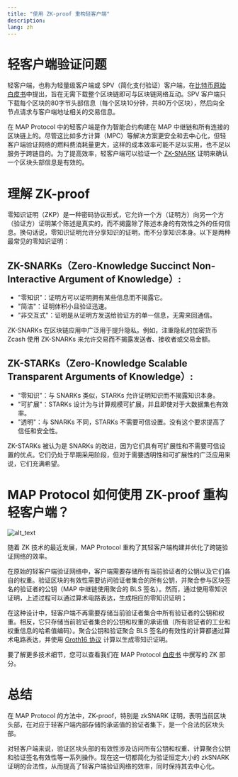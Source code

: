 ```yaml
---
title: "使用 ZK-proof 重构轻客户端"
description: 
lang: zh
---
```


# **轻客户端验证问题**

轻客户端，也称为轻量级客户端或 SPV（简化支付验证）客户端，在[比特币原始白皮书](https://bitcoin.org/bitcoin.pdf)中提出，旨在无需下载整个区块链即可与区块链网络互动。SPV 客户端只下载每个区块的80字节头部信息（每个区块10分钟，共80万个区块），然后向全节点请求与客户端地址相关的交易信息。

在 MAP Protocol 中的轻客户端是作为智能合约构建在 MAP 中继链和所有连接的区块链上的。尽管这比如多方计算（MPC）等解决方案更安全和去中心化，但轻客户端验证网络的燃料费消耗量更大，这样的成本效率可能不足以实用，也不足以服务于跨链目的。为了提高效率，轻客户端可以验证一个 [ZK-SNARK](https://www.youtube.com/watch?v=h-94UhJLeck) 证明来确认一个区块头部信息是有效的。

# **理解 ZK-proof**

零知识证明（ZKP）是一种密码协议形式，它允许一个方（证明方）向另一个方（验证方）证明某个陈述是真实的，而不揭露除了陈述本身的有效性之外的任何信息。换句话说，零知识证明允许分享知识的证明，而不分享知识本身。以下是两种最常见的零知识证明：

## **ZK-SNARKs（Zero-Knowledge Succinct Non-Interactive Argument of Knowledge）:**

* "零知识"：证明方可以证明拥有某些信息而不揭露它。
* "简洁"：证明体积小且验证迅速。
* "非交互式"：证明是从证明方发送给验证方的单一信息，无需来回通信。

ZK-SNARKs 在区块链应用中广泛用于提升隐私。例如，注重隐私的加密货币 Zcash 使用 ZK-SNARKs 来允许交易而不揭露发送者、接收者或交易金额。

## **ZK-STARKs（Zero-Knowledge Scalable Transparent Arguments of Knowledge）:**

* "零知识"：与 SNARKs 类似，STARKs 允许证明知识而不揭露知识本身。
* "可扩展"：STARKs 设计为与计算规模可扩展，并且即使对于大数据集也有效率。
* "透明"：与 SNARKs 不同，STARKs 不需要可信设置。没有这个要求提高了信任和安全性。

ZK-STARKs 被认为是 SNARKs 的改进，因为它们具有可扩展性和不需要可信设置的优点。它们仍处于早期采用阶段，但对于需要透明性和可扩展性的广泛应用来说，它们充满希望。

# **MAP Protocol 如何使用 ZK-proof 重构轻客户端？**

![alt_text](/images/article/images/refactor-light-clients-with-ZK-proof-1.png "image_tooltip")

随着 ZK 技术的最近发展，MAP Protocol 重构了其轻客户端构建并优化了跨链验证网络的效率。

在原始的轻客户端验证网络中，客户端需要存储所有当前验证者的公钥以及它们各自的权重。验证区块的有效性需要访问验证者集合的所有公钥，并聚合参与区块签名的验证者的公钥（MAP 中继链使用聚合的 BLS 签名）。然而，通过使用零知识证明，上述过程可以通过算术电路表达，生成相应的零知识证明；

在这种设计中，轻客户端不再需要存储当前验证者集合中所有验证者的公钥和权重。相反，它只存储当前验证者集合的公钥和权重的承诺值（所有验证者的工业和权重信息的哈希值编码）。聚合公钥和验证聚合 BLS 签名的有效性的计算都通过算术电路表达，并使用 [Groth16 协议](https://codeocean.com/explore/3d07dc79-69aa-47bd-98d8-e319575f9a8a) 计算以生成零知识证明。

要了解更多技术细节，您可以查看我们在 MAP Protocol [白皮书](/article?id=whitepaper) 中撰写的 ZK 部分。

# **总结**

在 MAP Protocol 的方法中，ZK-proof，特别是 zkSNARK 证明，表明当前区块头部，在对应于轻客户端内部存储的承诺值的验证者集下，是一个合法的区块头部。

对轻客户端来说，验证区块头部的有效性涉及访问所有公钥和权重、计算聚合公钥和验证签名有效性等一系列操作。现在这一切都简化为验证恒定大小的 zkSNARK 证明的合法性，从而提高了轻客户端验证网络的效率，同时保持其去中心化。
